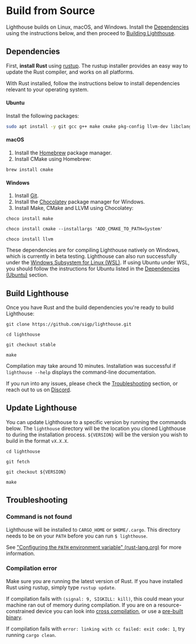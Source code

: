 # Build from Source

Lighthouse builds on Linux, macOS, and Windows. Install the [Dependencies](#dependencies) using
the instructions below, and then proceed to [Building Lighthouse](#build-lighthouse).

## Dependencies

First, **install Rust** using [rustup](https://rustup.rs/). The rustup installer provides an easy way
to update the Rust compiler, and works on all platforms.

With Rust installed, follow the instructions below to install dependencies relevant to your
operating system.

#### Ubuntu

Install the following packages:

```bash
sudo apt install -y git gcc g++ make cmake pkg-config llvm-dev libclang-dev clang
```

#### macOS

1. Install the [Homebrew][] package manager.
1. Install CMake using Homebrew:

```
brew install cmake
```

[Homebrew]: https://brew.sh/

#### Windows

1. Install [Git](https://git-scm.com/book/en/v2/Getting-Started-Installing-Git).
1. Install the [Chocolatey](https://chocolatey.org/install) package manager for Windows.
1. Install Make, CMake and LLVM using Chocolatey:

```
choco install make
```

```
choco install cmake --installargs 'ADD_CMAKE_TO_PATH=System'
```

```
choco install llvm
```

These dependencies are for compiling Lighthouse natively on Windows, which is currently in beta
testing. Lighthouse can also run successfully under the [Windows Subsystem for Linux (WSL)][WSL].
If using Ubuntu under WSL, you should follow the instructions for Ubuntu listed in the [Dependencies
(Ubuntu)](#ubuntu) section.

[WSL]: https://docs.microsoft.com/en-us/windows/wsl/about

## Build Lighthouse

Once you have Rust and the build dependencies you're ready to build Lighthouse:

```
git clone https://github.com/sigp/lighthouse.git
```

```
cd lighthouse
```

```
git checkout stable
```

```
make
```

Compilation may take around 10 minutes. Installation was successful if `lighthouse --help` displays
the command-line documentation.

If you run into any issues, please check the [Troubleshooting](#troubleshooting) section, or reach
out to us on [Discord](https://discord.gg/cyAszAh).

## Update Lighthouse

You can update Lighthouse to a specific version by running the commands below. The `lighthouse`
directory will be the location you cloned Lighthouse to during the installation process.
`${VERSION}` will be the version you wish to build in the format `vX.X.X`.

```
cd lighthouse
```

```
git fetch
```

```
git checkout ${VERSION}
```

```
make
```

## Troubleshooting

### Command is not found

Lighthouse will be installed to `CARGO_HOME` or `$HOME/.cargo`. This directory
needs to be on your `PATH` before you can run `$ lighthouse`.

See ["Configuring the `PATH` environment variable"
(rust-lang.org)](https://www.rust-lang.org/tools/install) for more information.

### Compilation error

Make sure you are running the latest version of Rust. If you have installed Rust using rustup, simply type `rustup update`.

If compilation fails with `(signal: 9, SIGKILL: kill)`, this could mean your machine ran out of
memory during compilation. If you are on a resource-constrained device you can
look into [cross compilation](./cross-compiling.md), or use a [pre-built
binary](./installation-binaries.md).

If compilation fails with `error: linking with cc failed: exit code: 1`, try running `cargo clean`.

